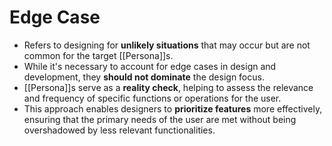 # Edge Case
  - Refers to designing for **unlikely situations** that may occur but are not common for the target [[Persona]]s.
  - While it's necessary to account for edge cases in design and development, they **should not dominate** the design focus.
  - [[Persona]]s serve as a **reality check**, helping to assess the relevance and frequency of specific functions or operations for the user.
  - This approach enables designers to **prioritize features** more effectively, ensuring that the primary needs of the user are met without being overshadowed by less relevant functionalities.

